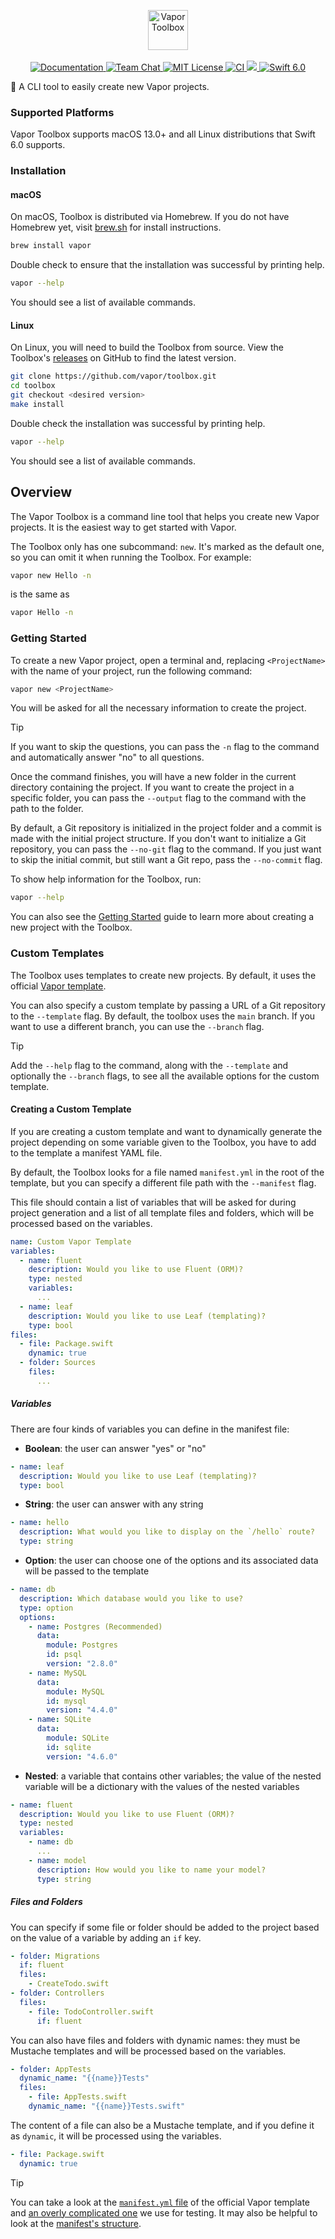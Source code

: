 <p align="center">
    <img 
        src="https://user-images.githubusercontent.com/1342803/87364900-cf9e6880-c542-11ea-9cdf-9621a11925e1.png" 
        height="64" 
        alt="Vapor Toolbox"
    >
    <br>
    <br>
    <a href="https://docs.vapor.codes/4.0/">
        <img src="https://design.vapor.codes/images/readthedocs.svg" alt="Documentation">
    </a>
    <a href="https://discord.gg/vapor">
        <img src="https://design.vapor.codes/images/discordchat.svg" alt="Team Chat">
    </a>
    <a href="LICENSE.txt">
        <img src="https://design.vapor.codes/images/mitlicense.svg" alt="MIT License">
    </a>
    <a href="https://github.com/vapor/toolbox/actions/workflows/test.yml">
        <img src="https://img.shields.io/github/actions/workflow/status/vapor/toolbox/test.yml?event=push&style=plastic&logo=github&label=tests&logoColor=%23ccc" alt="CI">
    </a>
    <a href="https://codecov.io/github/vapor/toolbox">
        <img src="https://img.shields.io/codecov/c/github/vapor/toolbox?style=plastic&logo=codecov&label=codecov">
    </a>
    <a href="https://swift.org">
        <img src="https://design.vapor.codes/images/swift60up.svg" alt="Swift 6.0">
    </a>
</p>

🧰 A CLI tool to easily create new Vapor projects.

### Supported Platforms

Vapor Toolbox supports macOS 13.0+ and all Linux distributions that Swift 6.0 supports.

### Installation

#### macOS

On macOS, Toolbox is distributed via Homebrew. If you do not have Homebrew yet, visit [brew.sh](https://brew.sh/) for install instructions.

```sh
brew install vapor
```

Double check to ensure that the installation was successful by printing help.

```sh
vapor --help
```

You should see a list of available commands.

#### Linux

On Linux, you will need to build the Toolbox from source. View the Toolbox's [releases](https://github.com/vapor/toolbox/releases) on GitHub to find the latest version.

```sh
git clone https://github.com/vapor/toolbox.git
cd toolbox
git checkout <desired version>
make install
```

Double check the installation was successful by printing help.

```sh
vapor --help
```

You should see a list of available commands.

## Overview

The Vapor Toolbox is a command line tool that helps you create new Vapor projects.
It is the easiest way to get started with Vapor.

The Toolbox only has one subcommand: `new`.
It's marked as the default one, so you can omit it when running the Toolbox.
For example:

```sh
vapor new Hello -n
```

is the same as

```sh
vapor Hello -n
```

### Getting Started

To create a new Vapor project, open a terminal and, replacing `<ProjectName>` with the name of your project, run the following command:

```sh
vapor new <ProjectName>
```

You will be asked for all the necessary information to create the project.

> [!TIP]
> If you want to skip the questions, you can pass the `-n` flag to the command and automatically answer "no" to all questions.

Once the command finishes, you will have a new folder in the current directory containing the project. If you want to create the project in a specific folder, you can pass the `--output` flag to the command with the path to the folder.

By default, a Git repository is initialized in the project folder and a commit is made with the initial project structure.
If you don't want to initialize a Git repository, you can pass the `--no-git` flag to the command.
If you just want to skip the initial commit, but still want a Git repo, pass the `--no-commit` flag.

To show help information for the Toolbox, run:

```sh
vapor --help
```

You can also see the [Getting Started](https://docs.vapor.codes/getting-started/hello-world/#new-project) guide to learn more about creating a new project with the Toolbox.

### Custom Templates

The Toolbox uses templates to create new projects.
By default, it uses the official [Vapor template](https://github.com/vapor/template).

You can also specify a custom template by passing a URL of a Git repository to the `--template` flag.
By default, the toolbox uses the `main` branch. If you want to use a different branch, you can use the `--branch` flag.

> [!TIP]
> Add the `--help` flag to the command, along with the `--template` and optionally the `--branch` flags, to see all the available options for the custom template.

#### Creating a Custom Template

If you are creating a custom template and want to dynamically generate the project depending on some variable given to the Toolbox, you have to add to the template a manifest YAML file.

By default, the Toolbox looks for a file named `manifest.yml` in the root of the template, but you can specify a different file path with the `--manifest` flag.

This file should contain a list of variables that will be asked for during project generation and a list of all template files and folders, which will be processed based on the variables.

```yaml
name: Custom Vapor Template
variables:
  - name: fluent
    description: Would you like to use Fluent (ORM)?
    type: nested
    variables:
      ...
  - name: leaf
    description: Would you like to use Leaf (templating)?
    type: bool
files:
  - file: Package.swift
    dynamic: true
  - folder: Sources
    files:
      ...
```

##### Variables

There are four kinds of variables you can define in the manifest file:

- **Boolean**: the user can answer "yes" or "no"
```yaml
- name: leaf
  description: Would you like to use Leaf (templating)?
  type: bool
```

- **String**: the user can answer with any string
```yaml
- name: hello
  description: What would you like to display on the `/hello` route?
  type: string
```

- **Option**: the user can choose one of the options and its associated data will be passed to the template
```yaml
- name: db
  description: Which database would you like to use?
  type: option
  options:
    - name: Postgres (Recommended)
      data:
        module: Postgres
        id: psql
        version: "2.8.0"
    - name: MySQL
      data:
        module: MySQL
        id: mysql
        version: "4.4.0"
    - name: SQLite
      data:
        module: SQLite
        id: sqlite
        version: "4.6.0"
```

- **Nested**: a variable that contains other variables; the value of the nested variable will be a dictionary with the values of the nested variables
```yaml
- name: fluent
  description: Would you like to use Fluent (ORM)?
  type: nested
  variables:
    - name: db
      ...
    - name: model
      description: How would you like to name your model?
      type: string
```

##### Files and Folders

You can specify if some file or folder should be added to the project based on the value of a variable by adding an `if` key.

```yaml
- folder: Migrations
  if: fluent
  files:
    - CreateTodo.swift
- folder: Controllers
  files:
    - file: TodoController.swift
      if: fluent
```

You can also have files and folders with dynamic names: they must be Mustache templates and will be processed based on the variables.

```yaml
- folder: AppTests
  dynamic_name: "{{name}}Tests"
  files:
    - file: AppTests.swift
    dynamic_name: "{{name}}Tests.swift"
```

The content of a file can also be a Mustache template, and if you define it as `dynamic`, it will be processed using the variables.

```yaml
- file: Package.swift
  dynamic: true
```

> [!TIP]
> You can take a look at the [`manifest.yml` file](https://github.com/vapor/template/blob/main/manifest.yml) of the official Vapor template and [an overly complicated one](Tests/VaporToolboxTests/manifest.yml) we use for testing.
It may also be helpful to look at the [manifest's structure](Sources/VaporToolbox/TemplateManifest.swift).
